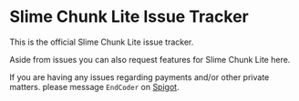 # Slime Chunk Lite Issue Tracker

This is the official Slime Chunk Lite issue tracker. 

Aside from issues you can also request features for Slime Chunk Lite here.

If you are having any issues regarding payments and/or other private matters.
please message `EndCoder` on [Spigot](https://www.spigotmc.org/conversations/add?to=EndCoder).
